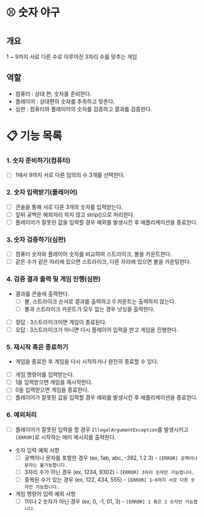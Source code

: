 # ⚾ 숫자 야구

## 개요

1 ~ 9까지 서로 다른 수로 이루어진 3자리 수를 맞추는 게임

## 역할

- 컴퓨터 : 상대 편, 숫자를 준비한다.
- 플레이어 : 상대편의 숫자를 추측하고 맞춘다.
- 심판 : 컴퓨터와 플레이어의 숫자를 검증하고 결과를 검증한다.

# 📋 기능 목록

### 1. 숫자 준비하기(컴퓨터)

- [ ] 1에서 9까지 서로 다른 임의의 수 3개를 선택한다.

### 2. 숫자 입력받기(플레이어)

- [ ] 콘솔을 통해 서로 다른 3개의 숫자를 입력받는다.
- [ ] 앞뒤 공백은 예외처리 하지 않고 strip()으로 처리한다.
- [ ] 플레이어가 잘못된 값을 입력할 경우 예외를 발생시킨 후 애플리케이션을 종료한다.

### 3. 숫자 검증하기(심판)

- [ ] 컴퓨터 숫자와 플레이어 숫자를 비교하여 스트라이크, 볼을 카운트한다.
- [ ] 같은 수가 같은 자리에 있으면 스트라이크, 다른 자리에 있으면 볼을 카운팅한다.

### 4. 검증 결과 출력 및 게임 진행(심판)

- 결과를 콘솔에 출력한다.
    - [ ] 볼, 스트라이크 순서로 결과를 출력하고 0 카운트는 출력하지 않는다.
    - [ ] 볼과 스트라이크 카운트가 모두 없는 경우 낫싱을 출력한다.
- [ ] 정답 : 3스트라이크이면 게임이 종료된다.
- [ ] 오답 : 3스트라이크가 아니면 다시 플레이어 입력을 받고 게임을 진행한다.

### 5. 재시작 혹은 종료하기

- 게임을 종료한 후 게임을 다시 시작하거나 완전히 종료할 수 있다.
- [ ] 게임 명령어를 입력받는다.
- [ ] 1을 입력받으면 게임을 재시작한다.
- [ ] 0을 입력받으면 게임을 종료한다.
- [ ] 플레이어가 잘못된 값을 입력할 경우 예외를 발생시킨 후 애플리케이션을 종료한다.

### 6. 예외처리

- [ ] 플레이어가 잘못된 입력을 할 경우 `IllegalArgumentException`를 발생시키고 `[ERROR]`로 시작하는 에러 메시지를 출력한다.
- 숫자 입력 예외 사항
    - [ ] 공백이나 문자를 포함한 경우 (ex, 1ab, abc, -392, 1 2 3) - `[ERROR] 공백이나 문자는 불가능합니다.`
    - [ ] 3자리 수가 아닌 경우 (ex, 1234, 9302) -  `[ERROR] 3자리 숫자만 가능합니다.`
    - [ ] 중복된 수가 있는 경우 (ex, 122, 434, 555) - `[ERROR] 1~9까지 서로 다른 숫자만 가능합니다.`
- 게임 명령어 입력 예외 사항
    - [ ] 1이나 2 숫자가 아닌 경우 (ex, 0, -1, 01, 3) - `[ERROR] 1 혹은 2 숫자만 가능합니다.`